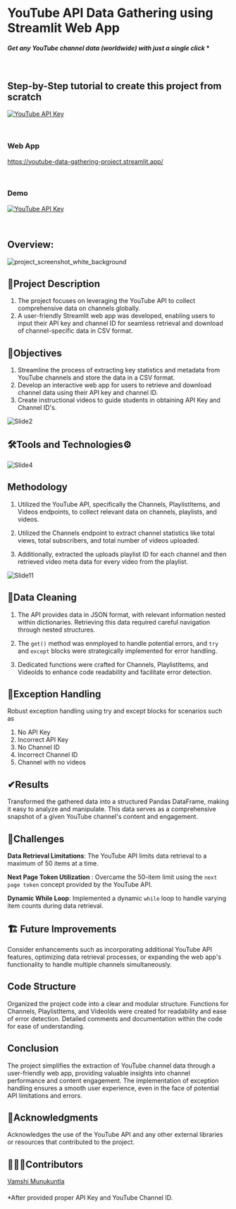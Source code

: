 # YouTube API Data Gathering using Streamlit Web App
#### *Get any YouTube channel data (worldwide) with just a single click* *

</br>

## **Step-by-Step tutorial to create this project from scratch**
[![YouTube API Key](https://res.cloudinary.com/marcomontalbano/image/upload/v1703402736/video_to_markdown/images/youtube--bW-FytTQse4-c05b58ac6eb4c4700831b2b3070cd403.jpg)](https://youtu.be/bW-FytTQse4?feature=shared "YouTube API Key")

</br>

### **Web App**
https://youtube-data-gathering-project.streamlit.app/

</br>

### **Demo**
[![YouTube API Key](https://res.cloudinary.com/marcomontalbano/image/upload/v1703402736/video_to_markdown/images/youtube--bW-FytTQse4-c05b58ac6eb4c4700831b2b3070cd403.jpg)](https://youtu.be/bW-FytTQse4?feature=shared "YouTube API Key")

</br>

## Overview:

![project_screenshot_white_background](https://github.com/Vamshi-Munukuntla/YouTube_Data_Gathering_Project/assets/100301262/5fa29ffd-7027-4241-bd56-ee375e280f38)

## 📄Project Description

1. The project focuses on leveraging the YouTube API to collect comprehensive data on channels globally. 
2. A user-friendly Streamlit web app was developed, enabling users to input their API key and channel ID for seamless retrieval and download of channel-specific data in CSV format.

## 🎯Objectives

1. Streamline the process of extracting key statistics and metadata from YouTube channels and store the data in a CSV format.
2. Develop an interactive web app for users to retrieve and download channel data using their API key and channel ID.
3. Create instructional videos to guide students in obtaining API Key and Channel ID's.

![Slide2](https://github.com/Vamshi-Munukuntla/YouTube_Data_Gathering_Project/assets/100301262/6c465e26-49a0-4f3c-98bc-53f74dc5449a)

## 🛠Tools and Technologies⚙

![Slide4](https://github.com/Vamshi-Munukuntla/YouTube_Data_Gathering_Project/assets/100301262/21699c2b-c485-4df8-bd0f-7e2a956f694f)


## Methodology

1. Utilized the YouTube API, specifically the Channels, PlaylistItems, and Videos endpoints, to collect relevant data on channels, playlists, and videos.

2. Utilized the Channels endpoint to extract channel statistics like total views, total subscribers, and total number of videos uploaded.

3. Additionally, extracted the uploads playlist ID for each channel and then retrieved video meta data for every video from the playlist.

![Slide11](https://github.com/Vamshi-Munukuntla/YouTube_Data_Gathering_Project/assets/100301262/a845f854-856b-4131-9ead-6b41e80e4077)


## 🧹Data Cleaning
1. The API provides data in JSON format, with relevant information nested within dictionaries. Retrieving this data required careful navigation through nested structures.

2. The `get()` method was enmployed to handle potential errors, and `try` and `except` blocks were strategically implemented for error handling.

3. Dedicated functions were crafted for Channels, PlaylistItems, and VideoIds to enhance code readability and facilitate error detection.

## 🤕Exception Handling

Robust exception handling using try and except blocks for scenarios such as 
1. No API Key
2. Incorrect API Key
3. No Channel ID
4. Incorrect Channel ID
5. Channel with no videos


## ✔Results
Transformed the gathered data into a structured Pandas DataFrame, making it easy to analyze and manipulate. This data serves as a comprehensive snapshot of a given YouTube channel's content and engagement.


## 🎁Challenges

**Data Retrieval Limitations**: The YouTube API limits data retrieval to a maximum of 50 items at a time.

**Next Page Token Utilization** : Overcame the 50-item limit using the `next page token` concept provided by the YouTube API.

**Dynamic While Loop**: Implemented a dynamic `while` loop to handle varying item counts during data retrieval.


## 🏗 Future Improvements

Consider enhancements such as incorporating additional YouTube API features, optimizing data retrieval processes, or expanding the web app's functionality to handle multiple channels simultaneously.

## Code Structure
Organized the project code into a clear and modular structure. Functions for Channels, PlaylistItems, and VideoIds were created for readability and ease of error detection. Detailed comments and documentation within the code for ease of understanding.

## Conclusion
The project simplifies the extraction of YouTube channel data through a user-friendly web app, providing valuable insights into channel performance and content engagement. The implementation of exception handling ensures a smooth user experience, even in the face of potential API limitations and errors.

## 🙌Acknowledgments
Acknowledges the use of the YouTube API and any other external libraries or resources that contributed to the project.

## 🙌🤝🏼Contributors
[Vamshi Munukuntla](https://github.com/Vamshi-Munukuntla)




####
*After provided proper API Key and YouTube Channel ID.







